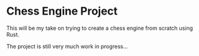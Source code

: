 # Chess Engine Project

This will be my take on trying to create a chess engine from scratch using Rust.

The project is still very much work in progress...
